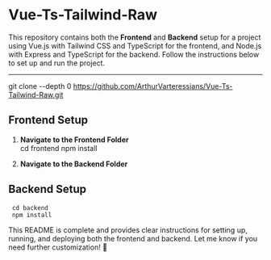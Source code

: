 # Vue-Ts-Tailwind-Raw

This repository contains both the **Frontend** and **Backend** setup for a project using Vue.js with Tailwind CSS and TypeScript for the frontend, and Node.js with Express and TypeScript for the backend. Follow the instructions below to set up and run the project.

---

git clone --depth 0 <https://github.com/ArthurVarteressians/Vue-Ts-Tailwind-Raw.git>




## Frontend Setup

1. **Navigate to the Frontend Folder**  
     cd frontend
     npm install

2. **Navigate to the Backend Folder**  

## Backend Setup
     cd backend
     npm install


This README is complete and provides clear instructions for setting up, running, and deploying both the frontend and backend. Let me know if you need further customization! 🚀





